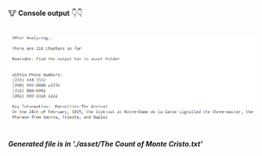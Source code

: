 <br/>

🐮 **Console output** 👇👇


<br />

<div align="center">
  <img src="doc/app-demo.PNG" alt="example screenshot">
</div>

<br />



##### Generated file is in './asset/The Count of Monte Cristo.txt'
